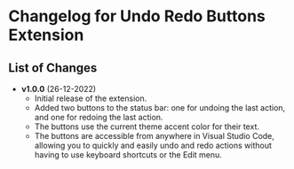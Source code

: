 # Changelog for Undo Redo Buttons Extension

## List of Changes

- **v1.0.0** (26-12-2022)
  - Initial release of the extension.
  - Added two buttons to the status bar: one for undoing the last action, and one for redoing the last action.
  - The buttons use the current theme accent color for their text.
  - The buttons are accessible from anywhere in Visual Studio Code, allowing you to quickly and easily undo and redo actions without having to use keyboard shortcuts or the Edit menu.
